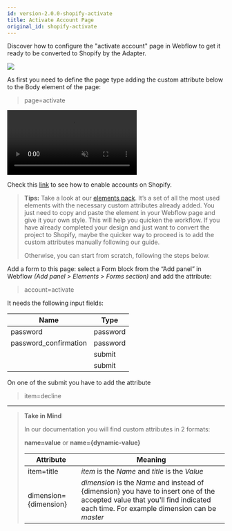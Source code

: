 ```yaml
---
id: version-2.0.0-shopify-activate
title: Activate Account Page
original_id: shopify-activate
---
```


Discover how to configure the "activate account" page in Webflow to get it ready to be converted to Shopify by the Adapter.

![](assets/shopify-activate-account.png)

As first you need to define the page type adding the custom attribute below to the Body element of the page:

> page=activate

<pre>
<video autoplay muted playsinline="true" loop>
<source src="/assets/page-type.webm">
</video>
</pre>

Check this [link](https://help.shopify.com/en/manual/checkout-settings/customer-accounts) to see how to enable accounts on Shopify.

> **Tips:**
> Take a look at our [elements pack](https://webflow.com/website/webflow-to-shopify-elements). It’s a set of all the most used elements with the necessary custom attributes already added. You just need to copy and paste the element in your Webflow page and give it your own style. This will help you quicken the workflow. If you have already completed your design and just want to convert the project to Shopify, maybe the quicker way to proceed is to add the custom attributes manually following our guide.
>
> Otherwise, you can start from scratch, following the steps below.

Add a form to this page: select a Form block from the “Add panel” in Webflow *(Add panel > Elements > Forms section)* and add the attribute:

> account=activate

It needs the following input fields:

 **Name**             | **Type** | 
 -------------        | --------------- |
 | password           | password |
 | password_confirmation | password |
 |                        | submit |
 |                         | submit |

 On one of the submit you have to add the attribute 

 > item=decline


---------
> **Take in Mind**
>
> In our documentation you will find custom attributes in 2 formats:
>
> **name=value** or **name={dynamic-value}**
>
>
> **Attribute**             | **Meaning** | 
> -------------             | --------------- |
> | item=title              | *item* is the *Name* and *title* is the *Value* |
> | dimension={dimension}   | *dimension* is the *Name* and instead of {dimension} you have to insert one of the accepted value that you'll find indicated each time. For example dimension can be *master*|